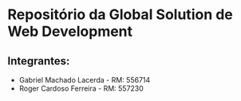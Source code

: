 # Repositório da Global Solution de Web Development
## Integrantes:
* Gabriel Machado Lacerda   -   RM: 556714
* Roger Cardoso Ferreira    -   RM: 557230
